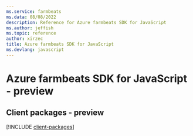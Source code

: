 ```yaml
---
ms.service: farmbeats
ms.data: 08/08/2022
description: Reference for Azure farmbeats SDK for JavaScript
ms.author: jeffish
ms.topic: reference
author: xirzec
title: Azure farmbeats SDK for JavaScript
ms.devlang: javascript
---
```

# Azure farmbeats SDK for JavaScript - preview

## Client packages - preview
[!INCLUDE [client-packages](farmbeats-client-index.md)]